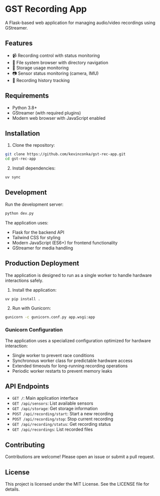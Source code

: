 # GST Recording App

A Flask-based web application for managing audio/video recordings using GStreamer.

## Features

- 📹 Recording control with status monitoring
- 📁 File system browser with directory navigation
- 💾 Storage usage monitoring
- 📷 Sensor status monitoring (camera, IMU)
- 📝 Recording history tracking

## Requirements

- Python 3.8+
- GStreamer (with required plugins)
- Modern web browser with JavaScript enabled

## Installation

1. Clone the repository:

```bash
git clone https://github.com/kevinconka/gst-rec-app.git
cd gst-rec-app
```

2. Install dependencies:

```bash
uv sync
```

## Development

Run the development server:

```bash
python dev.py
```

The application uses:

- Flask for the backend API
- Tailwind CSS for styling
- Modern JavaScript (ES6+) for frontend functionality
- GStreamer for media handling

## Production Deployment

The application is designed to run as a single worker to handle hardware interactions safely.

1. Install the application:

```bash
uv pip install .
```

2. Run with Gunicorn:

```bash
gunicorn -c gunicorn.conf.py app.wsgi:app
```

### Gunicorn Configuration

The application uses a specialized configuration optimized for hardware interaction:

- Single worker to prevent race conditions
- Synchronous worker class for predictable hardware access
- Extended timeouts for long-running recording operations
- Periodic worker restarts to prevent memory leaks

## API Endpoints

- `GET /`: Main application interface
- `GET /api/sensors`: List available sensors
- `GET /api/storage`: Get storage information
- `POST /api/recording/start`: Start a new recording
- `POST /api/recording/stop`: Stop current recording
- `GET /api/recording/status`: Get recording status
- `GET /api/recordings`: List recorded files

## Contributing

Contributions are welcome! Please open an issue or submit a pull request.

## License

This project is licensed under the MIT License. See the LICENSE file for details.
